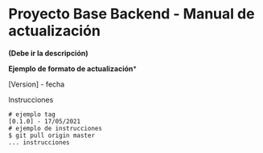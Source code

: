 # Proyecto Base Backend - Manual de actualización
**(Debe ir la descripción)**

**Ejemplo de formato de actualización***

[Version] - fecha

Instrucciones
```
# ejemplo tag
[0.1.0] - 17/05/2021
# ejemplo de instrucciones
$ git pull origin master
... instrucciones
```